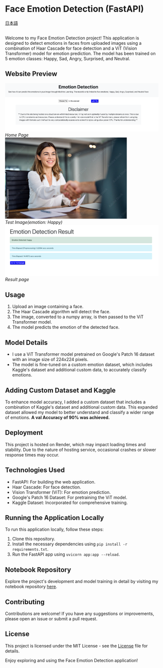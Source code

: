 # Face Emotion Detection (FastAPI)
[日本語](https://github.com/rakibulhaque9954/Face_emotion_detection_fastapi/blob/135e72cc144661da34902d55e3643b1ae700abb9/%E6%97%A5%E6%9C%AC%E8%AA%9EREADME.md)

<br>
Welcome to my Face Emotion Detection project! This application is designed to detect emotions in faces from uploaded images using a combination of Haar Cascade for face detection and a ViT (Vision Transformer) model for emotion prediction. The model has been trained on 5 emotion classes: Happy, Sad, Angry, Surprised, and Neutral.

## Website Preview
![home page](https://github.com/rakibulhaque9954/Face_emotion_detection_fastapi/blob/cde903776333edd143cc5f8a15da9dd704d452e7/Screenshot%202023-11-11%20at%2018.17.25.png)
*Home Page*
<br>
<img src="https://github.com/rakibulhaque9954/Face_emotion_detection_fastapi/blob/cde903776333edd143cc5f8a15da9dd704d452e7/1000_F_637048304_gG1q9XoPsy17wtqm1rCM8ke3EjENcq5N.jpg" width="400" alt="Sample Happy Image"><br>
*Test Image(emotion: Happy)*
<br>
![Result](https://github.com/rakibulhaque9954/Face_emotion_detection_fastapi/blob/cde903776333edd143cc5f8a15da9dd704d452e7/Screenshot%202023-11-11%20at%2018.18.03.png)
*Result page*

## Usage

1. Upload an image containing a face.
2. The Haar Cascade algorithm will detect the face.
3. The image, converted to a numpy array, is then passed to the ViT Transformer model.
4. The model predicts the emotion of the detected face.

## Model Details

- I use a ViT Transformer model pretrained on Google's Patch 16 dataset with an image size of 224x224 pixels.
- The model is fine-tuned on a custom emotion dataset, which includes Kaggle's dataset and additional custom data, to accurately classify emotions.

## Adding Custom Dataset and Kaggle

To enhance model accuracy, I added a custom dataset that includes a combination of Kaggle's dataset and additional custom data. This expanded dataset allowed my model to better understand and classify a wider range of emotions.
**A val Accuracy of 90% was achieved.**

## Deployment

This project is hosted on Render, which may impact loading times and stability. Due to the nature of hosting service, occasional crashes or slower response times may occur.

## Technologies Used

- FastAPI: For building the web application.
- Haar Cascade: For face detection.
- Vision Transformer (ViT): For emotion prediction.
- Google's Patch 16 Dataset: For pretraining the ViT model.
- Kaggle Dataset: Incorporated for comprehensive training.

## Running the Application Locally

To run this application locally, follow these steps:

1. Clone this repository.
2. Install the necessary dependencies using `pip install -r requirements.txt`.
3. Run the FastAPI app using `uvicorn app:app --reload`.

## Notebook Repository

Explore the project's development and model training in detail by visiting my notebook repository [here](https://github.com/rakibulhaque9954/Emotion_Detection_Model-ViT-_V1.0.git).

## Contributing

Contributions are welcome! If you have any suggestions or improvements, please open an issue or submit a pull request.

## License

This project is licensed under the MIT License - see the [License](https://github.com/rakibulhaque9954/blog_remastered/blob/418d35cf33f0411375ed2dc77fc3607ee5887fc9/MIT_LICENSE_Rakibul_Haque.txt) file for details.

Enjoy exploring and using the Face Emotion Detection application!

